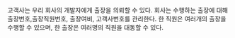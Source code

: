 고객사는 우리 회사의 개발자에게 출장을 의뢰할 수 있다. 
회사는 수행하는 출장에 대해 출장번호,출장직원번호, 출장여비, 고객사번호를 관리한다.
한 직원은 여러개의 출장을 수행할 수 있으며, 한 출장은 여러명의 직원을 대동할 수 있다.